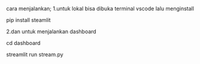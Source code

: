 cara menjalankan;
1.untuk lokal bisa dibuka terminal vscode lalu menginstall 

pip install steamlit 

2.dan untuk menjalankan dashboard

cd dashboard

streamlit run stream.py
